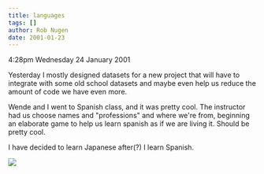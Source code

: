 ```yaml
---
title: languages
tags: []
author: Rob Nugen
date: 2001-01-23
---
```


<p class=date>4:28pm Wednesday 24 January 2001</p>

<p>Yesterday I mostly designed datasets for a new
project that will have to integrate with some old
school datasets and maybe even help us reduce the
amount of code we have even more.</p>

<p>Wende and I went to Spanish class, and it was
pretty cool.  The instructor had us choose names and
"professions" and where we're from, beginning an
elaborate game to help us learn spanish as if we are
living it.  Should be pretty cool.</p>

<p>I have decided to learn Japanese after(?) I learn
Spanish.</p>

<p><img src="/images/rob/wL-ROB.gif"/></p>
